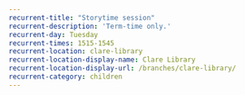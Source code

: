 ```yaml
---
recurrent-title: "Storytime session"
recurrent-description: 'Term-time only.'
recurrent-day: Tuesday
recurrent-times: 1515-1545
recurrent-location: clare-library
recurrent-location-display-name: Clare Library
recurrent-location-display-url: /branches/clare-library/
recurrent-category: children
---
```

